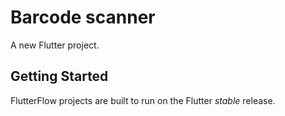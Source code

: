 # Barcode scanner

A new Flutter project.

## Getting Started

FlutterFlow projects are built to run on the Flutter _stable_ release.

